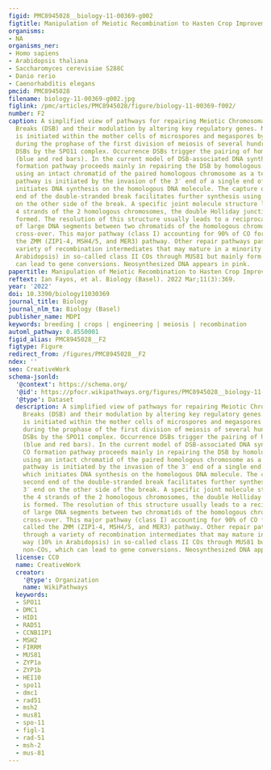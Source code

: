```yaml
---
figid: PMC8945028__biology-11-00369-g002
figtitle: Manipulation of Meiotic Recombination to Hasten Crop Improvement
organisms:
- NA
organisms_ner:
- Homo sapiens
- Arabidopsis thaliana
- Saccharomyces cerevisiae S288C
- Danio rerio
- Caenorhabditis elegans
pmcid: PMC8945028
filename: biology-11-00369-g002.jpg
figlink: /pmc/articles/PMC8945028/figure/biology-11-00369-f002/
number: F2
caption: A simplified view of pathways for repairing Meiotic Chromosomal Double-Strand
  Breaks (DSB) and their modulation by altering key regulatory genes. Meiotic recombination
  is initiated within the mother cells of microspores and megaspores by the self-induction
  during the prophase of the first division of meiosis of several hundreds of DNA
  DSBs by the SPO11 complex. Occurrence DSBs trigger the pairing of homologous chromosomes
  (blue and red bars). In the current model of DSB-associated DNA synthesis, the CO
  formation pathway proceeds mainly in repairing the DSB by homologous recombination
  using an intact chromatid of the paired homologous chromosome as a template. This
  pathway is initiated by the invasion of the 3′ end of a single end of the DSB which
  initiates DNA synthesis on the homologous DNA molecule. The capture of the second
  end of the double-stranded break facilitates further synthesis using the 3′ end
  on the other side of the break. A specific joint molecule structure linking the
  4 strands of the 2 homologous chromosomes, the double Holliday junction (dHJ) is
  formed. The resolution of this structure usually leads to a reciprocal exchange
  of large DNA segments between two chromatids of the homologous chromosomes, the
  cross-over. This major pathway (class I) accounting for 90% of CO formation is called
  the ZMM (ZIP1-4, MSH4/5, and MER3) pathway. Other repair pathways pass through a
  variety of recombination intermediates that may mature in a minority way (10% in
  Arabidopsis) in so-called class II COs through MUS81 but mainly form non-COs, which
  can lead to gene conversions. Neosynthesized DNA appears in pink.
papertitle: Manipulation of Meiotic Recombination to Hasten Crop Improvement.
reftext: Ian Fayos, et al. Biology (Basel). 2022 Mar;11(3):369.
year: '2022'
doi: 10.3390/biology11030369
journal_title: Biology
journal_nlm_ta: Biology (Basel)
publisher_name: MDPI
keywords: breeding | crops | engineering | meiosis | recombination
automl_pathway: 0.8550001
figid_alias: PMC8945028__F2
figtype: Figure
redirect_from: /figures/PMC8945028__F2
ndex: ''
seo: CreativeWork
schema-jsonld:
  '@context': https://schema.org/
  '@id': https://pfocr.wikipathways.org/figures/PMC8945028__biology-11-00369-g002.html
  '@type': Dataset
  description: A simplified view of pathways for repairing Meiotic Chromosomal Double-Strand
    Breaks (DSB) and their modulation by altering key regulatory genes. Meiotic recombination
    is initiated within the mother cells of microspores and megaspores by the self-induction
    during the prophase of the first division of meiosis of several hundreds of DNA
    DSBs by the SPO11 complex. Occurrence DSBs trigger the pairing of homologous chromosomes
    (blue and red bars). In the current model of DSB-associated DNA synthesis, the
    CO formation pathway proceeds mainly in repairing the DSB by homologous recombination
    using an intact chromatid of the paired homologous chromosome as a template. This
    pathway is initiated by the invasion of the 3′ end of a single end of the DSB
    which initiates DNA synthesis on the homologous DNA molecule. The capture of the
    second end of the double-stranded break facilitates further synthesis using the
    3′ end on the other side of the break. A specific joint molecule structure linking
    the 4 strands of the 2 homologous chromosomes, the double Holliday junction (dHJ)
    is formed. The resolution of this structure usually leads to a reciprocal exchange
    of large DNA segments between two chromatids of the homologous chromosomes, the
    cross-over. This major pathway (class I) accounting for 90% of CO formation is
    called the ZMM (ZIP1-4, MSH4/5, and MER3) pathway. Other repair pathways pass
    through a variety of recombination intermediates that may mature in a minority
    way (10% in Arabidopsis) in so-called class II COs through MUS81 but mainly form
    non-COs, which can lead to gene conversions. Neosynthesized DNA appears in pink.
  license: CC0
  name: CreativeWork
  creator:
    '@type': Organization
    name: WikiPathways
  keywords:
  - SPO11
  - DMC1
  - HID1
  - RAD51
  - CCNB1IP1
  - MSH2
  - FIRRM
  - MUS81
  - ZYP1a
  - ZYP1b
  - HEI10
  - spo11
  - dmc1
  - rad51
  - msh2
  - mus81
  - spo-11
  - figl-1
  - rad-51
  - msh-2
  - mus-81
---
```

